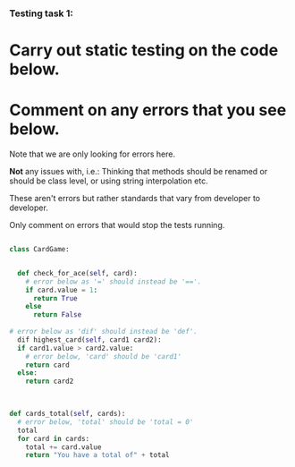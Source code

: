 ### Testing task 1:

# Carry out static testing on the code below.
# Comment on any errors that you see below.

Note that we are only looking for errors here.

**Not** any issues with, i.e.: 
Thinking that methods should be renamed or should be class level, or using string interpolation etc. 

These aren't errors but rather standards that vary from developer to developer. 

Only comment on errors that would stop the tests running.

```python

class CardGame:


  def check_for_ace(self, card):
    # error below as '=' should instead be '=='. 
    if card.value = 1:
      return True
    else
      return False
   
# error below as 'dif' should instead be 'def'.
  dif highest_card(self, card1 card2):
  if card1.value > card2.value:
    # error below, 'card' should be 'card1'
    return card
  else:
    return card2
  


def cards_total(self, cards):
  # error below, 'total' should be 'total = 0'
  total
  for card in cards:
    total += card.value
    return "You have a total of" + total
  
```

